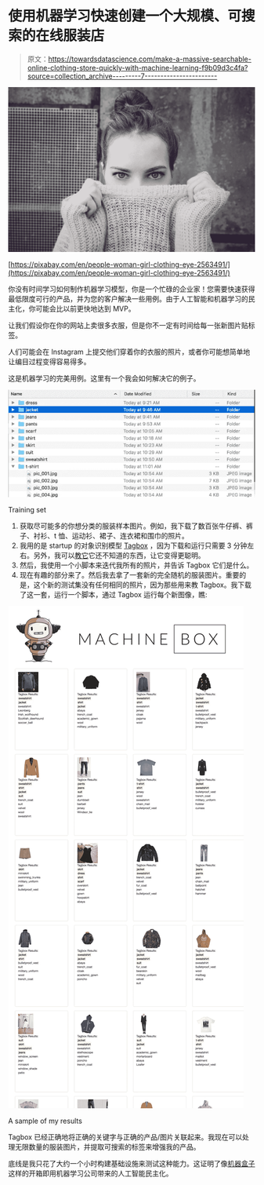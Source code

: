 # 使用机器学习快速创建一个大规模、可搜索的在线服装店

> 原文：<https://towardsdatascience.com/make-a-massive-searchable-online-clothing-store-quickly-with-machine-learning-f9b09d3c4fa?source=collection_archive---------7----------------------->

![](img/03294736211a01a3432190d1ca1ce098.png)

[https://pixabay.com/en/people-woman-girl-clothing-eye-2563491/](https://pixabay.com/en/people-woman-girl-clothing-eye-2563491/)

你没有时间学习如何制作机器学习模型，你是一个忙碌的企业家！您需要快速获得最低限度可行的产品，并为您的客户解决一些用例。由于人工智能和机器学习的民主化，你可能会比以前更快地达到 MVP。

让我们假设你在你的网站上卖很多衣服，但是你不一定有时间给每一张新图片贴标签。

人们可能会在 Instagram 上提交他们穿着你的衣服的照片，或者你可能想简单地让编目过程变得容易得多。

这是机器学习的完美用例。这里有一个我会如何解决它的例子。

![](img/c5182fb398edc7acf3f1ae0c68225156.png)

Training set

1.  获取尽可能多的你想分类的服装样本图片。例如，我下载了数百张牛仔裤、裤子、衬衫、t 恤、运动衫、裙子、连衣裙和围巾的照片。
2.  我用的是 startup 的对象识别模型 [Tagbox](https://goo.gl/KsqdjH) ，因为下载和运行只需要 3 分钟左右。另外，我可以[教它](https://blog.machinebox.io/introducing-tagbox-custom-tags-49c28b4bfdaf)它还不知道的东西，让它变得更聪明。
3.  然后，我使用一个小脚本来迭代我所有的照片，并告诉 Tagbox 它们是什么。
4.  现在有趣的部分来了。然后我去拿了一套新的完全随机的服装图片。重要的是，这个新的测试集没有任何相同的照片，因为那些用来教 Tagbox。我下载了这一套，运行一个脚本，通过 Tagbox 运行每个新图像，瞧:

![](img/aaec53b69adb5180cc19a5922ecc5412.png)

A sample of my results

Tagbox 已经正确地将正确的关键字与正确的产品/图片关联起来。我现在可以处理无限数量的服装图片，并提取可搜索的标签来增强我的产品。

底线是我只花了大约一个小时构建基础设施来测试这种能力。这证明了像[机器盒子](https://goo.gl/KsqdjH)这样的开箱即用机器学习公司带来的人工智能民主化。